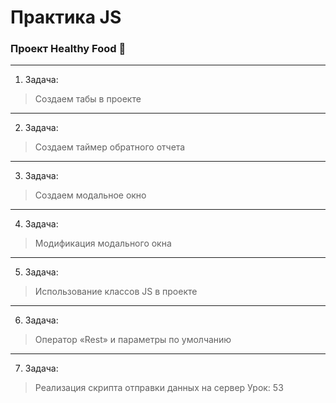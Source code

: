 # Практика JS  
### Проект Healthy Food 🥦

___
1. Задача:
> Создаем табы в проекте

___
2. Задача:
> Создаем таймер обратного отчета

___
3. Задача:
> Создаем модальное окно

___
4. Задача:
>  Модификация модального окна

___
5. Задача:
>  Использование классов JS в проекте

___
6. Задача:
>  Оператор «Rest» и параметры по умолчанию

___
7. Задача:
>  Реализация скрипта отправки данных на сервер
Урок: 53